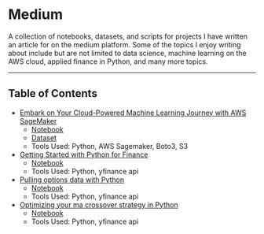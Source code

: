 # Medium
A collection of notebooks, datasets, and scripts for projects I have written an article for on the medium platform. Some of the topics I enjoy writing about include but are not limited to data science, machine learning on the AWS cloud, applied finance in Python, and many more topics.

----
## **Table of Contents**
- [Embark on Your Cloud-Powered Machine Learning Journey with AWS SageMaker](https://medium.com/towards-aws/embark-on-your-cloud-powered-machine-learning-journey-with-aws-sagemaker-b782cc3b64ad) 
   - [Notebook](https://github.com/jingle77/Medium/tree/main/Embark%20on%20Your%20Cloud-Powered%20Machine%20Learning%20Journey%20with%20AWS%20SageMaker)
   - [Dataset](https://github.com/jingle77/Medium/blob/main/Embark%20on%20Your%20Cloud-Powered%20Machine%20Learning%20Journey%20with%20AWS%20SageMaker/FuelEconomy.csv)
   - Tools Used: Python, AWS Sagemaker, Boto3, S3
- [Getting Started with Python for Finance](https://medium.com/@jaingle77/getting-started-with-python-for-finance-f8c701ad602a)
   - [Notebook](https://github.com/jingle77/Medium/blob/main/Getting%20Started%20with%20Python%20for%20Finance/Getting_Started_with_Python_for_Finance%20(1).ipynb)
   - Tools Used: Python, yfinance api
- [Pulling options data with Python](https://medium.com/trading-data-analysis/pulling-options-data-with-python-80568cf3f50f)
   - [Notebook](https://github.com/jingle77/Medium/blob/main/Pulling%20options%20data%20with%20Python/Pulling_options_data_with_Python.ipynb)
   - Tools Used: Python, yfinance api
- [Optimizing your ma crossover strategy in Python](https://medium.com/trading-data-analysis/optimizing-your-ma-crossover-strategy-in-python-6fa8429aea58)
   - [Notebook](https://github.com/jingle77/Medium/blob/main/Optimizing%20your%20MA%20Crossover%20Strategy%20in%20Python/Optimizing_your_ma_crossover_strategy_in_Python.ipynb)
   - Tools Used: Python, yfinance api
